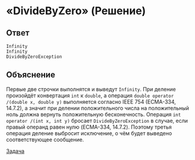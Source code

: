 # «DivideByZero» (Решение)

## Ответ

```
Infinity
Infinity
DivideByZeroException
```

## Объяснение

Первые две строчки выполнятся и выведут `Infinity`. При деление произойдёт конвертация `int` к `double`, а операция `double operator /(double x, double y)` выполняется согласно IEEE 754 (ECMA-334, 14.7.2), а значит при делении положительного числа на положительный ноль должна вернуть положительную бесконечность.
Операция `int operator /(int x, int y)` бросает `DivideByZeroException` в случае, если правый операнд равен нулю (ECMA-334, 14.7.2). Поэтому третья операция деление выбросит исключение, о чём будет выведено соответствующее сообщение.

[Задача](./DivideByZero-P.md)